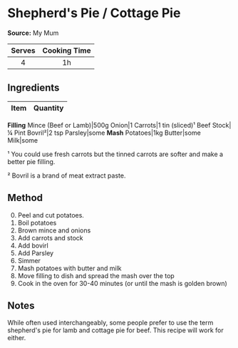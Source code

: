 # Shepherd's Pie / Cottage Pie
**Source:** My Mum

Serves|Cooking Time
:-:|:-:
4|1h

## Ingredients
Item|Quantity
:--|--:
**Filling**
Mince (Beef or Lamb)|500g
Onion|1
Carrots|1 tin (sliced)¹
Beef Stock|¼ Pint
Bovril²|2 tsp
Parsley|some
**Mash**
Potatoes|1kg
Butter|some
Milk|some


¹ You could use fresh carrots but the tinned carrots are softer and make a better pie filling.

² Bovril is a brand of meat extract paste.

## Method
0) Peel and cut potatoes.
0) Boil potatoes
0) Brown mince and onions
0) Add carrots and stock
0) Add bovirl
0) Add Parsley
0) Simmer 
0) Mash potatoes with butter and milk
0) Move filling to dish and spread the mash over the top
0) Cook in the oven for 30-40 minutes (or until the mash is golden brown)


## Notes
While often used interchangeably, some people prefer to use the term shepherd's pie for lamb and cottage pie for beef. This recipe will work for either.
